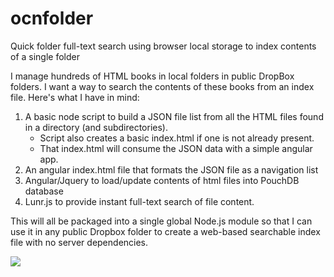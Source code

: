 # ocnfolder
Quick folder full-text search using browser local storage to index contents of a single folder
 
I manage hundreds of HTML books in local folders in public DropBox folders. I want a way to search the contents of these books from an index file. Here's what I have in mind:

1. A basic node script to build a JSON file list from all the HTML files found in a directory (and subdirectories).
   * Script also creates a basic index.html if one is not already present. 
   * That index.html will consume the JSON data with a simple angular app.
2. An angular index.html file that formats the JSON file as a navigation list
3. Angular/Jquery to load/update contents of html files into PouchDB database
4. Lunr.js to provide instant full-text search of file content.

This will all be packaged into a single global Node.js module so that I can use it in any public Dropbox folder to create a web-based searchable index file with no server dependencies.

<img src="http://content.screencast.com/users/chadananda/folders/Jing/media/c7227436-adcd-4cb5-a761-a17c9676bc9d/00001301.png" />

